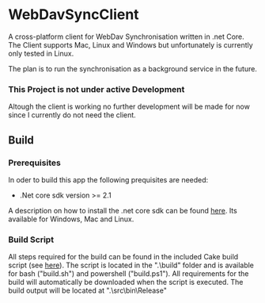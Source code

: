 # WebDavSyncClient

A cross-platform client for WebDav Synchronisation written in .net Core. 
The Client supports Mac, Linux and Windows but unfortunately is currently only tested in Linux. 

The plan is to run the synchronisation as a background service in the future. 

### This Project is not under active Development

Altough the client is working no further development will be made for now since I currently do not need the client.

## Build 

### Prerequisites
In oder to build this app the following prequisites are needed:

- .Net core sdk version >= 2.1

A description on how to install the .net core sdk can be found [here](https://dotnet.microsoft.com/download).
Its available for Windows, Mac and Linux.

### Build Script
All steps required for the build can be found in the included Cake build script (see [here](https://cakebuild.net)). The script is located in the ".\build" folder and is available for 
bash ("build.sh") and powershell ("build.ps1"). All requirements for the build will automatically
be downloaded when the script is executed. The build output will be located at ".\src\bin\Release\"
